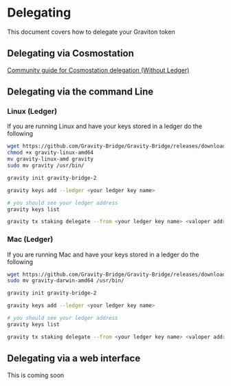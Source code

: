 # Delegating

This document covers how to delegate your Graviton token

## Delegating via Cosmostation

[Community guide for Cosmostation delegation (Without Ledger)](https://stakeking.notion.site/Gravity-Bridge-Delegation-Guide-c9c0ff7b190b45b9a4e6b7a54c62a996)

## Delegating via the command Line

### Linux (Ledger)

If you are running Linux and have your keys stored in a ledger do the following

```bash
wget https://github.com/Gravity-Bridge/Gravity-Bridge/releases/download/v1.2.1/gravity-linux-amd64
chmod +x gravity-linux-amd64
mv gravity-linux-amd gravity
sudo mv gravity /usr/bin/

gravity init gravity-bridge-2

gravity keys add --ledger <your ledger key name>

# you should see your ledger address
gravity keys list

gravity tx staking delegate --from <your ledger key name> <valoper address> <amount> --node http://chainripper-2.althea.net:26657 --chain-id gravity-bridge-2
```

### Mac (Ledger)

If you are running Mac and have your keys stored in a ledger do the following

```bash
wget https://github.com/Gravity-Bridge/Gravity-Bridge/releases/download/v1.2.1/gravity-darwin-amd64
sudo mv gravity-darwin-amd64 /usr/bin/

gravity init gravity-bridge-2

gravity keys add --ledger <your ledger key name>

# you should see your ledger address
gravity keys list

gravity tx staking delegate --from <your ledger key name> <valoper address> <amount> --node http://chainripper-2.althea.net:26657 --chain-id gravity-bridge-2
```

## Delegating via a web interface

This is coming soon
